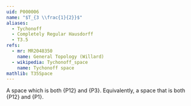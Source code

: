 ```yaml
---
uid: P000006
name: "$T_{3 \\frac{1}{2}}$"
aliases:
  - Tychonoff
  - Completely Regular Hausdorff
  - T3.5
refs:
  - mr: MR2048350
    name: General Topology (Willard)
  - wikipedia: Tychonoff_space
    name: Tychonoff space
mathlib: T35Space
---
```


A space which is both {P12} and {P3}.
Equivalently, a space that is both {P12} and {P1}.
